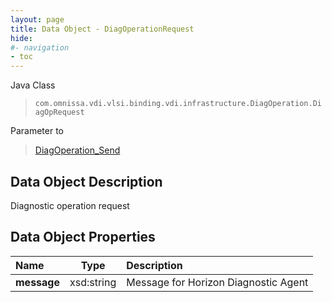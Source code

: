 ```yaml
---
layout: page
title: Data Object - DiagOperationRequest
hide:
#- navigation
- toc
---
```






Java Class
> `com.omnissa.vdi.vlsi.binding.vdi.infrastructure.DiagOperation.DiagOpRequest`

Parameter to
> [DiagOperation_Send](vdi.infrastructure.DiagOperation.md#send)


## Data Object Description

Diagnostic operation request

## Data Object Properties

 Name | Type | Description
:---|:---:|:---
**message**|  xsd:string|  Message for Horizon Diagnostic Agent


 
